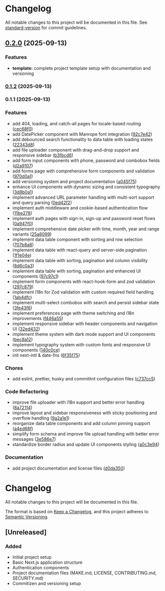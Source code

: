 # Changelog

All notable changes to this project will be documented in this file. See [standard-version](https://github.com/conventional-changelog/standard-version) for commit guidelines.

## [0.2.0](https://github.com/salahbm/vizamaster-admin/compare/v0.1.2...v0.2.0) (2025-09-13)

### Features

- **template:** complete project template setup with documentation and versioning

### [0.1.2](https://github.com/salahbm/vizamaster-admin/compare/v0.1.1...v0.1.2) (2025-09-13)

### 0.1.1 (2025-09-13)

### Features

- add 404, loading, and catch-all pages for locale-based routing ([cec68f0](https://github.com/salahbm/vizamaster-admin/commit/cec68f0289e0f8da2a09bff912a08bacf7338fa3))
- add DatePicker component with Manrope font integration ([92c7e42](https://github.com/salahbm/vizamaster-admin/commit/92c7e42acc659b44110cf75e346d452ded7f6717))
- add debounced search functionality to data table with loading states ([22343d8](https://github.com/salahbm/vizamaster-admin/commit/22343d88c79abe1a6df8ccbe2cecaf042e443aec))
- add file uploader component with drag-and-drop support and responsive sidebar ([b3fbcd6](https://github.com/salahbm/vizamaster-admin/commit/b3fbcd64f0b82377d7c99f16388584e23377d80c))
- add form input components with phone, password and combobox fields ([d2a9107](https://github.com/salahbm/vizamaster-admin/commit/d2a910792d70e5611c2e15dae3105da5fc05f5e5))
- add forms page with comprehensive form components and validation ([970d0a1](https://github.com/salahbm/vizamaster-admin/commit/970d0a127e89876acf5b7de913e0b65a9770acca))
- add versioning system and project documentation ([a045f75](https://github.com/salahbm/vizamaster-admin/commit/a045f75546b000b8fd247e82b2e36359cefb62bf))
- enhance UI components with dynamic sizing and consistent typography ([3d8b0a1](https://github.com/salahbm/vizamaster-admin/commit/3d8b0a1b0393cbcaa75965ad28a48e537adad44d))
- implement advanced URL parameter handling with multi-sort support and query parsing ([0ed42f2](https://github.com/salahbm/vizamaster-admin/commit/0ed42f273f1855f6904a8967a24dd5c961b25c2e))
- implement auth middleware and cookie-based authentication flow ([11be278](https://github.com/salahbm/vizamaster-admin/commit/11be278bd11052d1777ad2448e0522c3e6d1b50d))
- implement auth pages with sign-in, sign-up and password reset flows ([0a947f0](https://github.com/salahbm/vizamaster-admin/commit/0a947f0a4dedaf7b1d4d5e95998f4133d984f116))
- implement comprehensive date picker with time, month, year and range variants ([25a8099](https://github.com/salahbm/vizamaster-admin/commit/25a8099e73b99eb0e1012583d468dc604c5cb76c))
- implement data table component with sorting and row selection ([707b8a8](https://github.com/salahbm/vizamaster-admin/commit/707b8a887ade741e234dc93441f10fee61a40e6b))
- implement data table with react-query and server-side pagination ([1f1e04e](https://github.com/salahbm/vizamaster-admin/commit/1f1e04e32c53b30d75f819e8a3295ce66214e123))
- implement data table with sorting, pagination and column visibility ([8d6c0a3](https://github.com/salahbm/vizamaster-admin/commit/8d6c0a395d65fd5fc0630877bbeeedbd5cd12275))
- implement data table with sorting, pagination and enhanced UI components ([97c97c1](https://github.com/salahbm/vizamaster-admin/commit/97c97c1eccccd25af69a3edbcc4940d35055cc62))
- implement form components with react-hook-form and zod validation ([297c879](https://github.com/salahbm/vizamaster-admin/commit/297c879f6ad58461fa93cb01a3dcaba24d4610f1))
- implement i18n for Zod validation with custom required field handling ([1ab4dfc](https://github.com/salahbm/vizamaster-admin/commit/1ab4dfc32ba37efd660ce43dd544c4c72391505f))
- implement multi-select combobox with search and persist sidebar state ([3fe43f6](https://github.com/salahbm/vizamaster-admin/commit/3fe43f6ac8cf83ffdd026955771f7eb48a75ef7f))
- implement preferences page with theme switching and i18n improvements ([f446a55](https://github.com/salahbm/vizamaster-admin/commit/f446a558960df5df6e2b61252daf0d9b7124662e))
- implement responsive sidebar with header components and navigation UI ([32ed432](https://github.com/salahbm/vizamaster-admin/commit/32ed432e0c2f83aef6b2c669fb4e47bfb2984ad7))
- implement theme system with dark mode support and UI components ([bec8a12](https://github.com/salahbm/vizamaster-admin/commit/bec8a122cb454e8014e77f085084a127a991129a))
- implement typography system with custom fonts and responsive UI components ([140c0ce](https://github.com/salahbm/vizamaster-admin/commit/140c0ce7c77cafb742108d998be166aee9d10df1))
- init next-intl & date-fns ([6f35f75](https://github.com/salahbm/vizamaster-admin/commit/6f35f755b77d21a01724e94bde1fe1d129a58700))

### Chores

- add eslint, prettier, husky and commitlint configuration files ([c737cc5](https://github.com/salahbm/vizamaster-admin/commit/c737cc575fe2763017c9f4adb987fcab9fa16ab1))

### Code Refactoring

- improve file uploader with i18n support and better error handling ([8a72114](https://github.com/salahbm/vizamaster-admin/commit/8a72114df6a15607b99904e53fe79648155951e0))
- improve layout and sidebar responsiveness with sticky positioning and overflow handling ([9a2a1e1](https://github.com/salahbm/vizamaster-admin/commit/9a2a1e1a3df541d55ee1fb7e6b48bac5b1973350))
- reorganize data table components and add column pinning support ([a4ed68f](https://github.com/salahbm/vizamaster-admin/commit/a4ed68fbde881a1d48c6d9ad58fb69bd1a0e2013))
- simplify form schema and improve file upload handling with better error messages ([3e586e7](https://github.com/salahbm/vizamaster-admin/commit/3e586e7d4a56a3c91689d2caaefab04d2ecd905c))
- standardize border radius and update UI components styling ([a0c3e94](https://github.com/salahbm/vizamaster-admin/commit/a0c3e94f04c2b7d914df7c1ed6afbeba35428cf9))

### Documentation

- add project documentation and license files ([d0da350](https://github.com/salahbm/vizamaster-admin/commit/d0da350b81e2b328d43a6299e7257d7a7689574e))

# Changelog

All notable changes to this project will be documented in this file.

The format is based on [Keep a Changelog](https://keepachangelog.com/en/1.0.0/),
and this project adheres to [Semantic Versioning](https://semver.org/spec/v2.0.0.html).

## [Unreleased]

### Added

- Initial project setup
- Basic Next.js application structure
- Authentication components
- Project documentation files (MAKE.md, LICENSE, CONTRIBUTING.md, SECURITY.md)
- Commitizen and versioning setup
